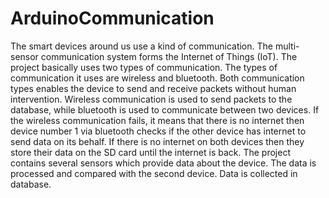 # ArduinoCommunication
The smart devices around us use a kind of communication. The multi-sensor communication system forms the Internet of Things (IoT). The project basically uses two types of communication. The types of communication it uses are wireless and bluetooth. Both communication types enables the device to send and receive packets without human intervention. Wireless communication is used to send packets to the database, while bluetooth is used to communicate between two devices. If the wireless communication fails, it means that there is no internet then device number 1 via bluetooth checks if the other device has internet to send data on its behalf. If there is no internet on both devices then they store their data on the SD card until the internet is back. The project contains several sensors which provide data about the device. The data is processed and compared with the second device. Data is collected in database.

